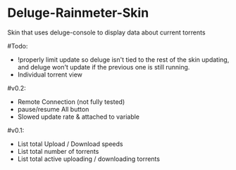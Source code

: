 # Deluge-Rainmeter-Skin
Skin that uses deluge-console to display data about current torrents

#Todo:
* !properly limit update so deluge isn't tied to the rest of the skin updating, and deluge won't update if the previous one is still running.
* Individual torrent view

#v0.2:
* Remote Connection (not fully tested)
* pause/resume All button
* Slowed update rate & attached to variable

#v0.1:
* List total Upload / Download speeds
* List total number of torrents
* List total active uploading / downloading torrents

